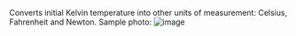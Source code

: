 Converts initial Kelvin temperature into other units of measurement: Celsius, Fahrenheit and Newton.
Sample photo:
![image](https://github.com/rbf123/practicejavascript/assets/108244092/368520a9-3648-47c6-80a3-a69a48e8375c)
